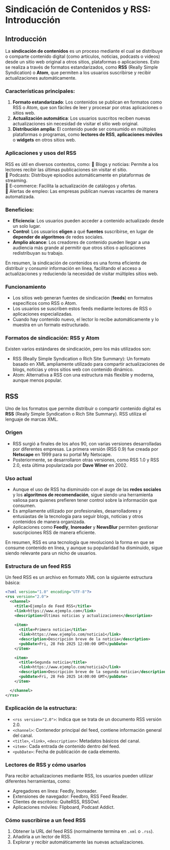 # Sindicación de Contenidos y RSS: Introducción

## Introducción

La **sindicación de contenidos** es un proceso mediante el cual se distribuye o comparte contenido digital (como artículos, noticias, podcasts o videos) desde un sitio web original a otros sitios, plataformas o aplicaciones. Esto se realiza a través de formatos estandarizados, como **RSS** (Really Simple Syndication) o **Atom**, que permiten a los usuarios suscribirse y recibir actualizaciones automáticamente.

### Características principales:

1. **Formato estandarizado**: Los contenidos se publican en formatos como RSS o Atom, que son fáciles de leer y procesar por otras aplicaciones o sitios web.
2. **Actualización automática**: Los usuarios suscritos reciben nuevas actualizaciones sin necesidad de visitar el sitio web original.
3. **Distribución amplia**: El contenido puede ser consumido en múltiples plataformas o programas, como **lectores de RSS**, **aplicaciones móviles** o **widgets** en otros sitios web.


### Aplicaciones y usos del RSS
RSS es útil en diversos contextos, como:
🔹 Blogs y noticias: Permite a los lectores recibir las últimas publicaciones sin visitar el sitio.  
🔹 Podcasts: Distribuye episodios automáticamente en plataformas de streaming.  
🔹 E-commerce: Facilita la actualización de catálogos y ofertas.  
🔹 Alertas de empleo: Las empresas publican nuevas vacantes de manera automatizada.  

### Beneficios:

- **Eficiencia**: Los usuarios pueden acceder a contenido actualizado desde un solo lugar.
- **Control**: Los usuarios **eligen** a qué **fuentes** suscribirse, en lugar de **depender de algoritmos** de redes sociales.
- **Amplio alcance**: Los creadores de contenido pueden llegar a una audiencia más grande al permitir que otros sitios o aplicaciones redistribuyan su trabajo.

En resumen, la sindicación de contenidos es una forma eficiente de distribuir y consumir información en línea, facilitando el acceso a actualizaciones y reduciendo la necesidad de visitar múltiples sitios web.


### Funcionamiento

- Los sitios web generan fuentes de sindicación (**feeds**) en formatos específicos como RSS o Atom.
- Los usuarios se suscriben estos feeds mediante lectores de RSS o aplicaciones especializadas.
- Cuando hay contenido nuevo, el lector lo recibe automáticamente y lo muestra en un formato estructurado.

### Formatos de sindicación: RSS y Atom
Existen varios estándares de sindicación, pero los más utilizados son:

- RSS (Really Simple Syndication o Rich Site Summary): Un formato basado en XML ampliamente utilizado para compartir actualizaciones de blogs, noticias y otros sitios web con contenido dinámico.
- Atom: Alternativa a RSS con una estructura más flexible y moderna, aunque menos popular.

## RSS

Uno de los formatos que permite distribuir o compartir contenido digital es **RSS** (Really Simple Syndication o Rich Site Summary). RSS utiliza el lenguaje de marcas XML.

### Origen

- RSS surgió a finales de los años 90, con varias versiones desarrolladas por diferentes empresas. La primera versión (RSS 0.9) fue creada por **Netscape** en 1999 para su portal My Netscape.
- Posteriormente, se desarrollaron otras versiones, como RSS 1.0 y RSS 2.0, esta última popularizada por **Dave Winer** en 2002.

### Uso actual

- Aunque el uso de RSS ha disminuido con el auge de las **redes sociales** y los **algoritmos de recomendación**, sigue siendo una herramienta valiosa para quienes prefieren tener control sobre la información que consumen.
- Es ampliamente utilizado por profesionales, desarrolladores y entusiastas de la tecnología para seguir blogs, noticias y otros contenidos de manera organizada.
- Aplicaciones como **Feedly**, **Inoreader** y **NewsBlur** permiten gestionar suscripciones RSS de manera eficiente.

En resumen, RSS es una tecnología que revolucionó la forma en que se consume contenido en línea, y aunque su popularidad ha disminuido, sigue siendo relevante para un nicho de usuarios.


### Estructura de un feed RSS

Un feed RSS es un archivo en formato XML con la siguiente estructura básica:

```xml
<?xml version="1.0" encoding="UTF-8"?>
<rss version="2.0">
  <channel>
    <title>Ejemplo de Feed RSS</title>
    <link>https://www.ejemplo.com</link>
    <description>Últimas noticias y actualizaciones</description>
    
    <item>
      <title>Primera noticia</title>
      <link>https://www.ejemplo.com/noticia1</link>
      <description>Descripción breve de la noticia</description>
      <pubDate>Fri, 28 Feb 2025 12:00:00 GMT</pubDate>
    </item>

    <item>
      <title>Segunda noticia</title>
      <link>https://www.ejemplo.com/noticia2</link>
      <description>Descripción breve de la segunda noticia</description>
      <pubDate>Fri, 28 Feb 2025 14:00:00 GMT</pubDate>
    </item>

  </channel>
</rss>
```
### Explicación de la estructura:
- `<rss version="2.0">`: Indica que se trata de un documento RSS versión 2.0.
- `<channel>`: Contenedor principal del feed, contiene información general del canal.
- `<title>`, `<link>`, `<description>`: Metadatos básicos del canal.
- `<item>`: Cada entrada de contenido dentro del feed.
- `<pubDate>`: Fecha de publicación de cada elemento.



### Lectores de RSS y cómo usarlos

Para recibir actualizaciones mediante RSS, los usuarios pueden utilizar diferentes herramientas, como:

- Agregadores en línea: Feedly, Inoreader.  
- Extensiones de navegador: Feedbro, RSS Feed Reader.  
- Clientes de escritorio: QuiteRSS, RSSOwl.  
- Aplicaciones móviles: Flipboard, Podcast Addict.  

### Cómo suscribirse a un feed RSS

1. Obtener la URL del feed RSS (normalmente termina en `.xml` o `.rss`).
2. Añadirla a un lector de RSS.
3. Explorar y recibir automáticamente las nuevas actualizaciones.



